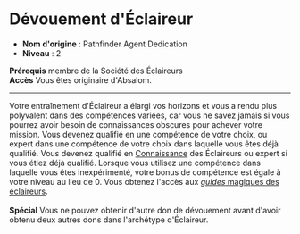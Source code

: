 # Dévouement d'Éclaireur

 * **Nom d'origine** : Pathfinder Agent Dedication
 * **Niveau** : 2


<p><span id="ctl00_MainContent_DetailedOutput"><strong>Prérequis</strong> membre de la Société des Éclaireurs<br><strong>Accès</strong> Vous êtes originaire d'Absalom.<br></span></p>
<hr>
<p>Votre entraînement d'Éclaireur a élargi vos horizons et vous a rendu plus polyvalent dans des compétences variées, car vous ne savez jamais si vous pourrez avoir besoin de connaissances obscures pour achever votre mission. Vous devenez qualifié en une compétence de votre choix, ou expert dans une compétence de votre choix dans laquelle vous êtes déjà qualifié. Vous devenez qualifié en <a href="https://2e.aonprd.com/Skills.aspx?ID=8">Connaissance</a> des Éclaireurs ou expert si vous étiez déjà qualifié. Lorsque vous utilisez une compétence dans laquelle vous êtes inexpérimenté, votre bonus de compétence est égale à votre niveau au lieu de 0. Vous obtenez l'accès aux <a href="https://2e.aonprd.com/Equipment.aspx?ID=470"><em>guides</em> magiques des éclaireurs</a>.<br><br><strong>Spécial</strong> Vous ne pouvez obtenir d'autre don de dévouement avant d'avoir obtenu deux autres dons dans l'archétype d'Éclaireur.&nbsp;</p>